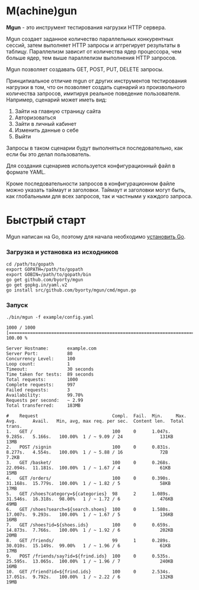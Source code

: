 # M(achine)gun

**Mgun** - это инструмент тестирования нагрузки HTTP сервера.

Mgun создает заданное количество параллельных конкурентных сессий, затем выполняет HTTP запросы и аггрегирует результаты в таблицу.
Параллелизм зависит от количества ядер процессора, чем больше ядер, тем выше параллелизм выполнения HTTP запросов.

Mgun позволяет создавать GET, POST, PUT, DELETE запросы.

Принципиальное отличие mgun от других инструментов тестирования нагрузки в том,
что он позволяет создать сценарий из произвольного количества запросов, имитируя реальное поведение пользователя.
Например, сценарий может иметь вид:

1. Зайти на главную страницу сайта
2. Авторизоваться
3. Зайти в личный кабинет
4. Изменить данные о себе
5. Выйти

Запросы в таком сценарии будут выполняться последовательно, как если бы это делал пользователь.

Для создания сценариев используется конфигурационный файл в формате YAML.

Кроме последовательности запросов в конфигурационном файле можно указать таймаут и заголовки.
Таймаут и заголовки могут быть, как глобальными для всех запросов, так и частными у каждого запроса.

# Быстрый старт

Mgun написан на Go, поэтому для начала необходимо [установить Go](http://golang.org/doc/install).

### Загрузка и установка из исходников

    cd /path/to/gopath
    export GOPATH=/path/to/gopath
    export GOBIN=/path/to/gopath/bin
    go get github.com/byorty/mgun
    go get gopkg.in/yaml.v2
    go install src/github.com/byorty/mgun/cmd/mgun.go

### Запуск

    ./bin/mgun -f example/config.yaml

    1000 / 1000 [=============================================================================================================================================================] 100.00 %
    
    Server Hostname:       example.com
    Server Port:           80
    Concurrency Level:     100
    Loop count:            1
    Timeout:               30 seconds
    Time taken for tests:  89 seconds
    Total requests:        1000
    Complete requests:     997
    Failed requests:       3
    Availability:          99.70%
    Requests per second:   ~ 2.99
    Total transferred:     183MB
    
    #    Request                            Compl.  Fail.  Min.     Max.      Avg.      Avail.   Min, avg, max req. per sec.  Content len.  Total trans.
    1.   GET /                              100     0      1.047s.  9.285s.   5.166s.   100.00%  1 / ~ 9.09 / 24              131KB         13MB
    2.   POST /signin                       100     0      0.831s.  8.277s.   4.554s.   100.00%  1 / ~ 5.88 / 16              72B           7.2KB
    3.   GET /basket/                       100     0      0.268s.  22.094s.  11.181s.  100.00%  1 / ~ 1.67 / 4               61KB          15MB
    4.   GET /orders/                       100     0      0.390s.  31.168s.  15.779s.  100.00%  1 / ~ 1.82 / 5               58KB          17MB
    5.   GET /shoes?category=${categories}  98      2      1.089s.  31.546s.  16.318s.  98.00%   1 / ~ 1.72 / 6               476KB         49MB
    6.   GET /shoes?search=${search.shoes}  100     0      1.580s.  17.007s.  9.293s.   100.00%  1 / ~ 1.67 / 5               136KB         16MB
    7.   GET /shoes?id=${shoes.ids}         100     0      0.659s.  14.873s.  7.766s.   100.00%  1 / ~ 1.92 / 6               202KB         20MB
    8.   GET /friends/                      99      1      0.289s.  30.010s.  15.149s.  99.00%   1 / ~ 1.96 / 6               61KB          17MB
    9.   POST /friends/say?id=${frind.ids}  100     0      0.535s.  25.595s.  13.065s.  100.00%  1 / ~ 1.96 / 7               240KB         16MB
    10.  GET /friend?id=${frind.ids}        100     0      2.534s.  17.051s.  9.792s.   100.00%  1 / ~ 2.22 / 6               132KB         19MB



